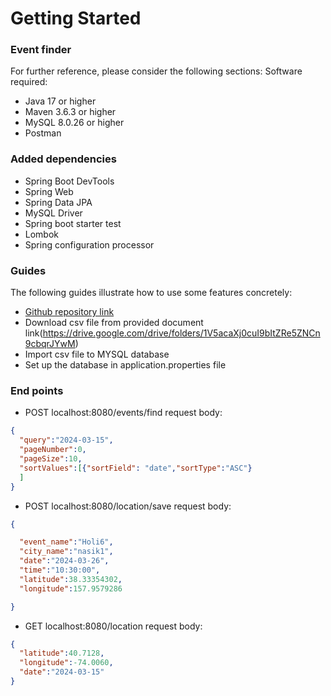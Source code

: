 # Getting Started

### Event finder
For further reference, please consider the following sections:
Software required:
* Java 17 or higher
* Maven 3.6.3 or higher
* MySQL 8.0.26 or higher
* Postman

### Added dependencies
* Spring Boot DevTools
* Spring Web
* Spring Data JPA
* MySQL Driver
* Spring boot starter test
* Lombok
* Spring configuration processor

### Guides
The following guides illustrate how to use some features concretely:

* [Github repository link](https://github.com/sonali-2507/eventFinder/tree/main/location)
* Download csv file from provided document link(https://drive.google.com/drive/folders/1V5acaXj0cuI9bItZRe5ZNCn9cbqrJYwM)
* Import csv file to MYSQL database
* Set up the database in application.properties file


### End points
* POST localhost:8080/events/find
request body:
```json
{
  "query":"2024-03-15",
  "pageNumber":0,
  "pageSize":10,
  "sortValues":[{"sortField": "date","sortType":"ASC"}
  ]
}
```
* POST localhost:8080/location/save
request body:
```json
{

  "event_name":"Holi6",
  "city_name":"nasik1",
  "date":"2024-03-26",
  "time":"10:30:00",
  "latitude":38.33354302,
  "longitude":157.9579286

}
```
* GET localhost:8080/location
request body:
```json
{
  "latitude":40.7128,
  "longitude":-74.0060,
  "date":"2024-03-15"
}
```


